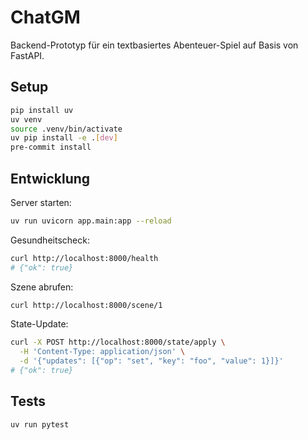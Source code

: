 # ChatGM

Backend-Prototyp für ein textbasiertes Abenteuer-Spiel auf Basis von FastAPI.

## Setup

```bash
pip install uv
uv venv
source .venv/bin/activate
uv pip install -e .[dev]
pre-commit install
```

## Entwicklung

Server starten:

```bash
uv run uvicorn app.main:app --reload
```

Gesundheitscheck:

```bash
curl http://localhost:8000/health
# {"ok": true}
```

Szene abrufen:

```bash
curl http://localhost:8000/scene/1
```

State-Update:

```bash
curl -X POST http://localhost:8000/state/apply \
  -H 'Content-Type: application/json' \
  -d '{"updates": [{"op": "set", "key": "foo", "value": 1}]}'
# {"ok": true}
```

## Tests

```bash
uv run pytest
```
